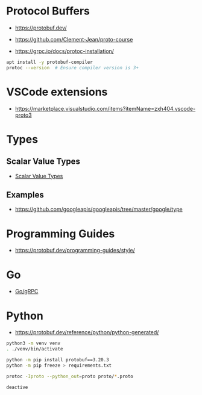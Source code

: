 # Protocol Buffers
- https://protobuf.dev/
- https://github.com/Clement-Jean/proto-course

- https://grpc.io/docs/protoc-installation/
```zsh
apt install -y protobuf-compiler
protoc --version  # Ensure compiler version is 3+
```
# VSCode extensions
- https://marketplace.visualstudio.com/items?itemName=zxh404.vscode-proto3
# Types
## Scalar Value Types 
- [Scalar Value Types](https://protobuf.dev/programming-guides/proto3/#scalar)
## Examples
- https://github.com/googleapis/googleapis/tree/master/google/type
# Programming Guides
- https://protobuf.dev/programming-guides/style/
# Go
- [Go/gRPC](../go/grpc.md)
# Python
- https://protobuf.dev/reference/python/python-generated/

```zsh
python3 -m venv venv
. ./venv/bin/activate

python -m pip install protobuf==3.20.3
python -m pip freeze > requirements.txt

protoc -Iproto --python_out=proto proto/*.proto

deactive
```
